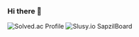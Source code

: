 ### Hi there 👋

![Solved.ac Profile](http://mazassumnida.wtf/api/generate_badge?boj=gusrl4025)
![Slusy.io SapzilBoard](https://slusy.io/api/sapzil?userId=102)

<!--
**gusrl4025/gusrl4025** is a ✨ _special_ ✨ repository because its `README.md` (this file) appears on your GitHub profile.

Here are some ideas to get you started:

- 🔭 I’m currently working on ...
- 🌱 I’m currently learning ...
- 👯 I’m looking to collaborate on ...
- 🤔 I’m looking for help with ...
- 💬 Ask me about ...
- 📫 How to reach me: ...
- 😄 Pronouns: ...
- ⚡ Fun fact: ...
-->
